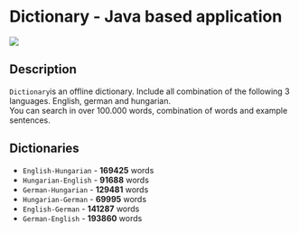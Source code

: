 # Dictionary - Java based application

![](https://gitlab.com/KolozsyGabor/Dictionary/raw/master/resources/images/Dictionary.png)

## Description

`Dictionary`is an offline dictionary. Include all combination of the following 
3 languages. English, german and hungarian.  
You can search in over 100.000 words, combination of words and example sentences. 

## Dictionaries

* `English-Hungarian` - **169425** words
* `Hungarian-English` - **91688** words
* `German-Hungarian` - **129481** words
* `Hungarian-German` - **69995** words
* `English-German` - **141287** words
* `German-English` - **193860** words






